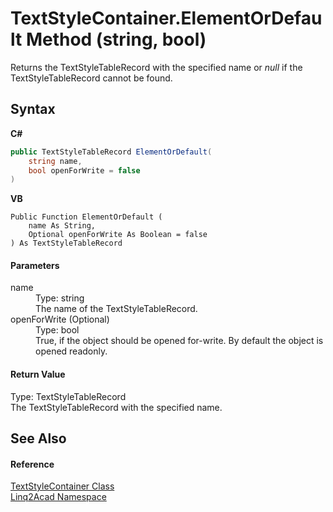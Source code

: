 # TextStyleContainer.ElementOrDefault Method (string, bool)
 

Returns the TextStyleTableRecord with the specified name or <i>null</i> if the TextStyleTableRecord cannot be found.

## Syntax

**C#**<br />
``` C#
public TextStyleTableRecord ElementOrDefault(
	string name,
	bool openForWrite = false
)
```

**VB**<br />
``` VB
Public Function ElementOrDefault ( 
	name As String,
	Optional openForWrite As Boolean = false
) As TextStyleTableRecord
```


#### Parameters
<dl><dt>name</dt><dd>Type: string<br />The name of the TextStyleTableRecord.</dd><dt>openForWrite (Optional)</dt><dd>Type: bool<br />True, if the object should be opened for-write. By default the object is opened readonly.</dd></dl>

#### Return Value
Type: TextStyleTableRecord<br />The TextStyleTableRecord with the specified name.

## See Also


#### Reference
<a href="T_Linq2Acad_TextStyleContainer.md">TextStyleContainer Class</a><br /><a href="N_Linq2Acad.md">Linq2Acad Namespace</a><br />
